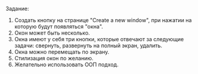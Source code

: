 Задание:
1.	Создать кнопку на странице "Create a new window", при нажатии на которую будут появляться "окна".
2.	Окон может быть несколько.
3.	Окна имеют у себя три кнопки, которые отвечают за следующие задачи: свернуть, развернуть на полный экран, удалить.
4.	Окна можно перемещать по экрану.
5.	Стилизация окон по желанию.
6.	Желательно использовать ООП подход.

